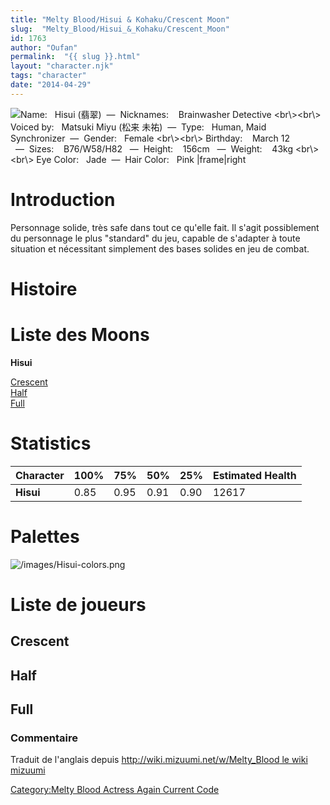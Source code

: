 ```yaml
---
title: "Melty Blood/Hisui & Kohaku/Crescent Moon"
slug:  "Melty_Blood/Hisui_&_Kohaku/Crescent_Moon"
id: 1763
author: "Oufan"
permalink:  "{{ slug }}.html"
layout: "character.njk"
tags: "character"
date: "2014-04-29"
---
```


![ **Name:**   Hisui (翡翠)  —  **Nicknames:**    Brainwasher Detective
\<br\\\>\<br\\\> **Voiced by:**   Matsuki Miyu (松来
未祐)  —  **Type:**   Human, Maid Synchronizer  —  **Gender:**   Female
\<br\\\>\<br\\\> **Birthday:**    March 12   —  **Sizes:**   
B76/W58/H82   —  **Height:**    156cm   —  **Weight:**    43kg
\<br\\\>\<br\\\> **Eye Color:**   Jade  —  **Hair Color:**   Pink
\|frame\|right](/images/Hisui1.png " Name:   Hisui (翡翠)  —  Nicknames:    Brainwasher Detective <br\><br\> Voiced by:   Matsuki Miyu (松来 未祐)  —  Type:   Human, Maid Synchronizer  —  Gender:   Female <br\><br\> Birthday:    March 12   —  Sizes:    B76/W58/H82   —  Height:    156cm   —  Weight:    43kg <br\><br\> Eye Color:   Jade  —  Hair Color:   Pink |frame|right")

# Introduction

Personnage solide, très safe dans tout ce qu'elle fait. Il s'agit
possiblement du personnage le plus "standard" du jeu, capable de
s'adapter à toute situation et nécessitant simplement des bases solides
en jeu de combat.

# Histoire

# Liste des Moons

**Hisui**

[Crescent](Melty_Blood/Hisui/Crescent_Moon "wikilink")  
[Half](Melty_Blood/Hisui/Half_Moon "wikilink")  
[Full](Melty_Blood/Hisui/Full_Moon "wikilink")  

# Statistics

| Character | 100% | 75%  | 50%  | 25%  | Estimated Health |
|-----------|------|------|------|------|------------------|
| **Hisui** | 0.85 | 0.95 | 0.91 | 0.90 | 12617            |

# Palettes

![](/images/Hisui-colors.png "/images/Hisui-colors.png")

# Liste de joueurs

## Crescent

## Half

## Full

### Commentaire

Traduit de l'anglais depuis [http://wiki.mizuumi.net/w/Melty_Blood le
wiki
mizuumi](http://wiki.mizuumi.net/w/Melty_Blood_le_wiki_mizuumi "wikilink")

[Category:Melty Blood Actress Again Current
Code](Category:Melty_Blood_Actress_Again_Current_Code "wikilink")
